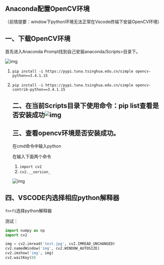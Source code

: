 ## Anaconda配置OpenCV环境

（前情提要：window下python环境无法正常在Vscode终端下安装OpenCV环境）

##   一、下载OpenCV环境

  首先进入Anaconda Prompt找到自己安装anaconda/Scripts>目录下。

![img](https://img-blog.csdnimg.cn/379f647fac774891ba89c2778f798545.png)

1. `pip install -i https://pypi.tuna.tsinghua.edu.cn/simple opencv-python==3.4.1.15`

2. `pip install -i https://pypi.tuna.tsinghua.edu.cn/simple opencv-contrib-python==3.4.1.15`

   ## 二、在当前Scripts目录下使用命令：pip list查看是否安装成功![img](https://img-blog.csdnimg.cn/db648ba89bca4e88b23011307190d6f2.png)

   ## 三、查看opencv环境是否安装成功。

   在cmd命令中输入python

   在输入下面两个命令

   1. `import cv2`
   2. `cv2.__version_`
          

   ![img](https://img-blog.csdnimg.cn/1c7b8911336e4fbe806729638e04c008.png)

##   四、VSCODE内选择相应python解释器

  `fn+f1`选择python解释器

测试：

```python
import numpy as np
import cv2

img = cv2.imread('test.jpg', cv2.IMREAD_UNCHANGED)
cv2.namedWindow('img', cv2.WINDOW_AUTOSIZE)
cv2.imshow('img', img)
cv2.waitKey(0)
```



